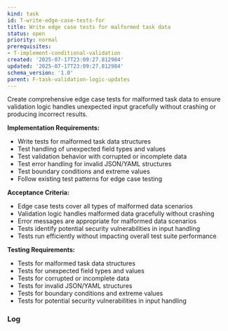 ```yaml
---
kind: task
id: T-write-edge-case-tests-for
title: Write edge case tests for malformed task data
status: open
priority: normal
prerequisites:
- T-implement-conditional-validation
created: '2025-07-17T23:09:27.812984'
updated: '2025-07-17T23:09:27.812984'
schema_version: '1.0'
parent: F-task-validation-logic-updates
---
```

Create comprehensive edge case tests for malformed task data to ensure validation logic handles unexpected input gracefully without crashing or producing incorrect results.

**Implementation Requirements:**
- Write tests for malformed task data structures
- Test handling of unexpected field types and values
- Test validation behavior with corrupted or incomplete data
- Test error handling for invalid JSON/YAML structures
- Test boundary conditions and extreme values
- Follow existing test patterns for edge case testing

**Acceptance Criteria:**
- Edge case tests cover all types of malformed data scenarios
- Validation logic handles malformed data gracefully without crashing
- Error messages are appropriate for malformed data scenarios
- Tests identify potential security vulnerabilities in input handling
- Tests run efficiently without impacting overall test suite performance

**Testing Requirements:**
- Tests for malformed task data structures
- Tests for unexpected field types and values  
- Tests for corrupted or incomplete data
- Tests for invalid JSON/YAML structures
- Tests for boundary conditions and extreme values
- Tests for potential security vulnerabilities in input handling

### Log

